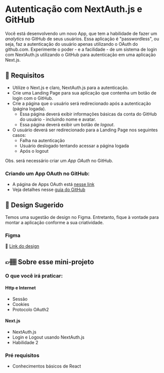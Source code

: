 # Autenticação com NextAuth.js e GitHub

Você está desenvolvendo um novo App, que tem a habilidade de fazer um _analytics_ no GitHub de seus usuários. Essa aplicação é "passwordless", ou seja, faz a autenticação do usuário apenas utilizando o OAuth do github.com. Experimente o poder - e a facilidade - de um sistema de login com NextAuth.js utilizando o GitHub para autenticação em uma aplicação Next.js.

## 🔨 Requisitos

- Utilize o Next.js e claro, NextAuth.js para a autenticação.
- Crie uma Landing Page para sua aplicação que contenha um botão de login com o GitHub.
- Crie a página que o usuário será redirecionado após a autenticação (página logada).
	- Essa página deverá exibir informações básicas da conta do GitHub do usuário - incluindo nome e avatar.
 	- Essa página deverá exibir um botão de _logout_. 
- O usuário deverá ser redirecionado para a Landing Page nos seguintes casos:
	- Falha na autenticação
 	- Usuário deslogado tentando acessar a página logada
  	- Após o logout

Obs. será necessário criar um _App OAuth_ no GitHub. 

### Criando um App OAuth no GitHub:
- A página de Apps OAuth está [nesse link](https://github.com/settings/developers)
- Veja detalhes nesse [guia do GitHub](https://docs.github.com/pt/apps/oauth-apps/building-oauth-apps/creating-an-oauth-app)


## 🎨 Design Sugerido

Temos uma sugestão de design no Figma. Entretanto, fique à vontade para montar a aplicação conforme a sua criatividade.

### Figma

🔗 [Link do design](https://www.figma.com/community/file/1337488395640254170/mini-projeto-autenticacao-com-nextauth-e-github)

## 👉🏽 Sobre esse mini-projeto

### O que você irá praticar:

#### Http e Internet
- Sessão
- Cookies
- Protocolo OAuth2

#### Next.js

- NextAuth.js
- Login e Logout usando NextAuth.js
- Habilidade 2

### Pré requisitos

- Conhecimentos básicos de React
